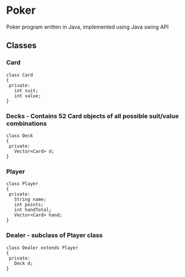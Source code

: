 # Poker
Poker program written in Java, implemented using Java swing API

## Classes
### Card
```
class Card
{
 private:
   int suit;
   int value;
}
```
### Decks - Contains 52 Card objects of all possible suit/value combinations
```
class Deck
{
 private:
   Vector<Card> d;
}
```
### Player
```
class Player
{
 private:
   String name;
   int points;
   int handTotal;
   Vector<Card> hand;
}
```
### Dealer - subclass of Player class
```
class Dealer extends Player
{
 private:
   Deck d;
}
```
